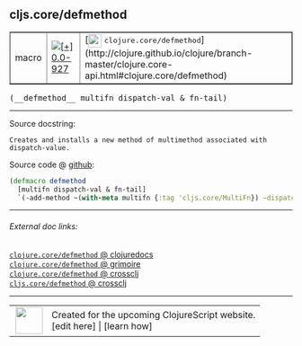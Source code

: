 ## cljs.core/defmethod



 <table border="1">
<tr>
<td>macro</td>
<td><a href="https://github.com/cljsinfo/cljs-api-docs/tree/0.0-927"><img valign="middle" alt="[+] 0.0-927" title="Added in 0.0-927" src="https://img.shields.io/badge/+-0.0--927-lightgrey.svg"></a> </td>
<td>
[<img height="24px" valign="middle" src="http://i.imgur.com/1GjPKvB.png"> <samp>clojure.core/defmethod</samp>](http://clojure.github.io/clojure/branch-master/clojure.core-api.html#clojure.core/defmethod)
</td>
</tr>
</table>


 <samp>
(__defmethod__ multifn dispatch-val & fn-tail)<br>
</samp>

---





Source docstring:

```
Creates and installs a new method of multimethod associated with dispatch-value. 
```


Source code @ [github](https://github.com/clojure/clojurescript/blob/r2227/src/clj/cljs/core.clj#L1564-L1567):

```clj
(defmacro defmethod
  [multifn dispatch-val & fn-tail]
  `(-add-method ~(with-meta multifn {:tag 'cljs.core/MultiFn}) ~dispatch-val (fn ~@fn-tail)))
```

<!--
Repo - tag - source tree - lines:

 <pre>
clojurescript @ r2227
└── src
    └── clj
        └── cljs
            └── <ins>[core.clj:1564-1567](https://github.com/clojure/clojurescript/blob/r2227/src/clj/cljs/core.clj#L1564-L1567)</ins>
</pre>

-->

---



###### External doc links:

[`clojure.core/defmethod` @ clojuredocs](http://clojuredocs.org/clojure.core/defmethod)<br>
[`clojure.core/defmethod` @ grimoire](http://conj.io/store/v1/org.clojure/clojure/1.7.0-beta3/clj/clojure.core/defmethod/)<br>
[`clojure.core/defmethod` @ crossclj](http://crossclj.info/fun/clojure.core/defmethod.html)<br>
[`cljs.core/defmethod` @ crossclj](http://crossclj.info/fun/cljs.core/defmethod.html)<br>

---

 <table>
<tr><td>
<img valign="middle" align="right" width="48px" src="http://i.imgur.com/Hi20huC.png">
</td><td>
Created for the upcoming ClojureScript website.<br>
[edit here] | [learn how]
</td></tr></table>

[edit here]:https://github.com/cljsinfo/cljs-api-docs/blob/master/cljsdoc/cljs.core/defmethod.cljsdoc
[learn how]:https://github.com/cljsinfo/cljs-api-docs/wiki/cljsdoc-files

<!--

This information was too distracting to show to readers, but I'll leave it
commented here since it is helpful to:

- pretty-print the data used to generate this document
- and show how to retrieve that data



The API data for this symbol:

```clj
{:ns "cljs.core",
 :name "defmethod",
 :signature ["[multifn dispatch-val & fn-tail]"],
 :history [["+" "0.0-927"]],
 :type "macro",
 :full-name-encode "cljs.core/defmethod",
 :source {:code "(defmacro defmethod\n  [multifn dispatch-val & fn-tail]\n  `(-add-method ~(with-meta multifn {:tag 'cljs.core/MultiFn}) ~dispatch-val (fn ~@fn-tail)))",
          :title "Source code",
          :repo "clojurescript",
          :tag "r2227",
          :filename "src/clj/cljs/core.clj",
          :lines [1564 1567]},
 :full-name "cljs.core/defmethod",
 :clj-symbol "clojure.core/defmethod",
 :docstring "Creates and installs a new method of multimethod associated with dispatch-value. "}

```

Retrieve the API data for this symbol:

```clj
;; from Clojure REPL
(require '[clojure.edn :as edn])
(-> (slurp "https://raw.githubusercontent.com/cljsinfo/cljs-api-docs/catalog/cljs-api.edn")
    (edn/read-string)
    (get-in [:symbols "cljs.core/defmethod"]))
```

-->
